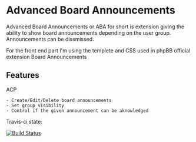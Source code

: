 Advanced Board Announcements
===========

Advanced Board Announcements or ABA for short is extension giving the ability to show board announcements depending on the user group. Announcements can be dissmissed.

For the front end part I'm using the templete and CSS used in phpBB official extension Board Announcements

Features
--

  ACP
  
    - Create/Edit/Delete board announcements
    - Set group visibility
    - Control if the given announcement can be aknowledged
    
Travis-ci state:

[![Build Status](https://travis-ci.org/lucifer4o/abannouncements.svg?branch=master)](https://travis-ci.org/lucifer4o/abannouncements)
